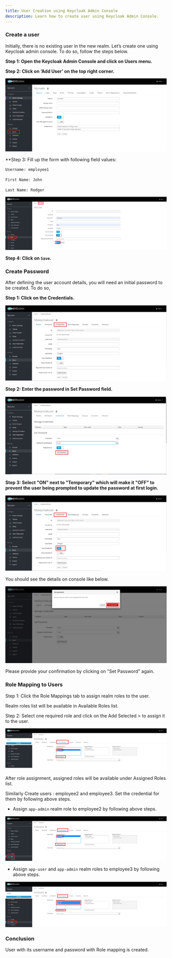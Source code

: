 ```yaml
---
title: User Creation using Keycloak Admin Console
description: Learn how to create user using Keycloak Admin Console.
---
```



### Create a user

Initially, there is no existing user in the new realm. Let’s create one using Keycloak admin console. To do so, follow the steps below.  


**Step 1: Open the Keycloak Admin Console and click on Users menu.**

**Step 2: Click on ‘Add User’ on the top right corner.**

 ![](_images/users-option.png)

**Step 3: Fill up the form with following field values:

    Username: employee1
    
    First Name: John
    
    Last Name: Rodger


 ![](_images/add-user.png)
 

**Step 4: Click on `Save`.**


### Create Password

After defining the user account details, you will need an initial password to be created. To do so,

**Step 1: Click on the Credentials.**

 ![](_images/user-creds.png)

**Step 2: Enter the password in Set Password field.**

 ![](_images/enter-user-password.png)

**Step 3: Select "ON" next to "Temporary" which will make it "OFF" to prevent the user being prompted to update the password at first login.**

![](_images/ON-option.png)

You should see the details on console like below.

 ![](_images/set-password.png)
 
Please provide your confirmation by clicking on "Set Password" again.

### Role Mapping to Users

Step 1: Click the Role Mappings tab to assign realm roles to the user. 

Realm roles list will be available in Available Roles list. 

Step 2: Select one required role and click on the Add Selected > to assign it to the user.

![](_images/user-role-mapping.png)

After role assignment, assigned roles will be available under Assigned Roles list. 


Similarly Create users : employee2 and employee3. Set the credential for them by following above steps.


- Assign `app-admin` realm role to employee2 by following above steps.

![](_images/admin-role-mapping.png)

- Assign `app-user` and `app-admin` realm roles to employee3 by following above steps.

![](_images/both-role-mapping.png)

### Conclusion

User with its username and password with Role mapping is created.
